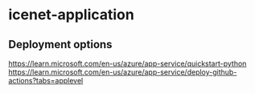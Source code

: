 # icenet-application


## Deployment options

https://learn.microsoft.com/en-us/azure/app-service/quickstart-python
https://learn.microsoft.com/en-us/azure/app-service/deploy-github-actions?tabs=applevel

